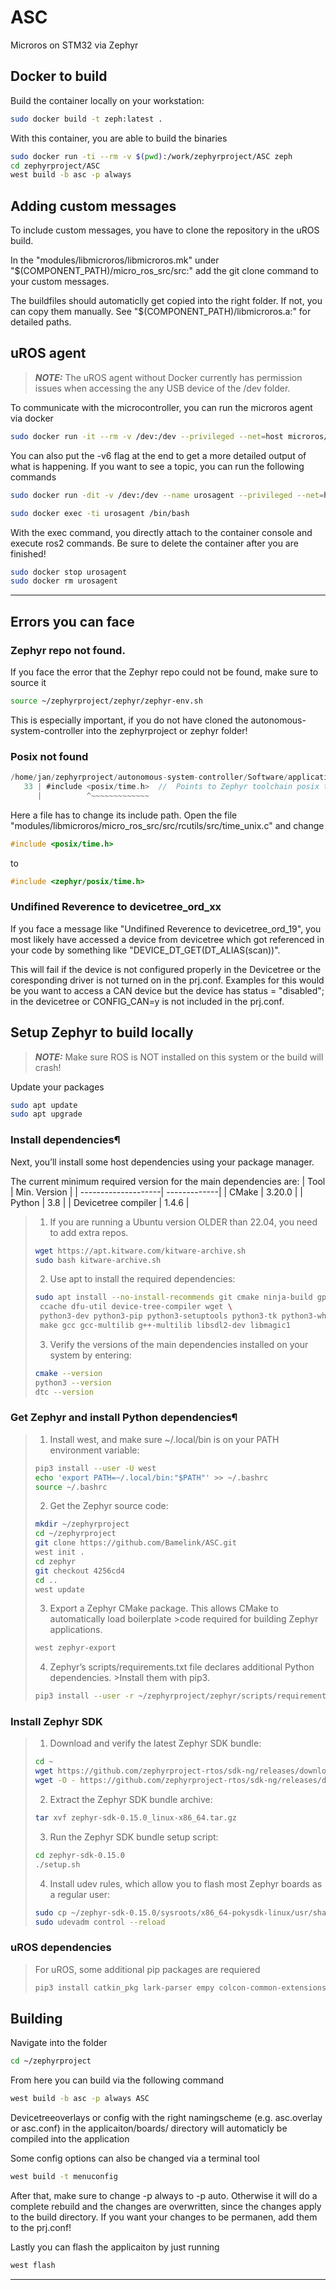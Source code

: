 # ASC
Microros on STM32 via Zephyr

## Docker to build
Build the container locally on your workstation:
```bash
sudo docker build -t zeph:latest .
```
With this container, you are able to build the binaries
```bash
sudo docker run -ti --rm -v $(pwd):/work/zephyrproject/ASC zeph
cd zephyrproject/ASC
west build -b asc -p always
```

## Adding custom messages
To include custom messages, you have to clone the repository in the uROS build.

In the "modules/libmicroros/libmicroros.mk" under "$(COMPONENT_PATH)/micro_ros_src/src:" add the git clone command to your custom messages.

The buildfiles should automaticlly get copied into the right folder. If not, you can copy them manually. See "$(COMPONENT_PATH)/libmicroros.a:" for detailed paths.


## uROS agent
> **_NOTE:_** The uROS agent without Docker currently has permission issues when accessing the any USB device of the /dev folder.

To communicate with the microcontroller, you can run the microros agent via docker
```bash
sudo docker run -it --rm -v /dev:/dev --privileged --net=host microros/micro-ros-agent:foxy serial-usb --dev [YOUR BOARD PORT, e.g. /dev/ttyACM0]
```
You can also put the -v6 flag at the end to get a more detailed output of what is happening. If you want to see a topic, you can run the following commands
```bash
sudo docker run -dit -v /dev:/dev --name urosagent --privileged --net=host microros/micro-ros-agent:foxy serial-usb --dev [YOUR BOARD PORT, e.g. /dev/ttyACM0]

sudo docker exec -ti urosagent /bin/bash
```
With the exec command, you directly attach to the container console and execute ros2 commands. Be sure to delete the container after you are finished!
```bash
sudo docker stop urosagent
sudo docker rm urosagent
```
---
## Errors you can face
### Zephyr repo not found.
If you face the error that the Zephyr repo could not be found, make sure to source it
```bash
source ~/zephyrproject/zephyr/zephyr-env.sh
```
This is especially important, if you do not have cloned the autonomous-system-controller into the zephyrproject or zephyr folder!

### Posix not found
```c
/home/jan/zephyrproject/autonomous-system-controller/Software/application/modules/libmicroros/micro_ros_src/src/rcutils/src/time_unix.c:33:10: fatal error: posix/time.h: No such file or directory
   33 | #include <posix/time.h>  //  Points to Zephyr toolchain posix time implementation
      |          ^~~~~~~~~~~~~~
```
Here a file has to change its include path. Open the  file "modules/libmicroros/micro_ros_src/src/rcutils/src/time_unix.c" and change
```c
#include <posix/time.h>  
```
to
```c
#include <zephyr/posix/time.h>
```

### Undifined Reverence to devicetree_ord_xx
If you face a message like "Undifined Reverence to devicetree_ord_19", you most likely have accessed a device from devicetree which got referenced in your code by something like "DEVICE_DT_GET(DT_ALIAS(scan))".

This will fail if the device is not configured properly in the Devicetree or the coresponding driver is not turned on in the prj.conf. Examples for this would be you want to access a CAN device but the device has status = "disabled"; in the devicetree or CONFIG_CAN=y is not included in the prj.conf.

## Setup Zephyr to build locally
> **_NOTE:_** Make sure ROS is NOT installed on this system or the build will crash!

Update your packages
```bash
sudo apt update
sudo apt upgrade
```

### Install dependencies¶
Next, you’ll install some host dependencies using your package manager.

The current minimum required version for the main dependencies are:
| Tool                | Min. Version |
| --------------------| -------------|
| CMake               | 3.20.0       |
| Python              | 3.8          |
| Devicetree compiler | 1.4.6        |


>1. If you are running a Ubuntu version OLDER than 22.04, you need to add extra repos.
>```bash
>wget https://apt.kitware.com/kitware-archive.sh
>sudo bash kitware-archive.sh
>```
>2. Use apt to install the required dependencies:
>```bash
>sudo apt install --no-install-recommends git cmake ninja-build gperf \
>  ccache dfu-util device-tree-compiler wget \
>  python3-dev python3-pip python3-setuptools python3-tk python3-wheel xz-utils file \
>  make gcc gcc-multilib g++-multilib libsdl2-dev libmagic1
>```
>3. Verify the versions of the main dependencies installed on your system by entering:
>```bash
>cmake --version
>python3 --version
>dtc --version
>```

### Get Zephyr and install Python dependencies¶

>1. Install west, and make sure ~/.local/bin is on your PATH environment variable:
>```bash
>pip3 install --user -U west
>echo 'export PATH=~/.local/bin:"$PATH"' >> ~/.bashrc
>source ~/.bashrc
>```
>2. Get the Zephyr source code:
>```bash
>mkdir ~/zephyrproject
>cd ~/zephyrproject
>git clone https://github.com/Bamelink/ASC.git
>west init .
>cd zephyr
>git checkout 4256cd4
> cd ..
>west update
>```
>3. Export a Zephyr CMake package. This allows CMake to automatically load boilerplate >code required for building Zephyr applications.
>```bash
>west zephyr-export
>```
>4. Zephyr’s scripts/requirements.txt file declares additional Python dependencies. >Install them with pip3.
>```bash
>pip3 install --user -r ~/zephyrproject/zephyr/scripts/requirements.txt
>```

### Install Zephyr SDK

>1. Download and verify the latest Zephyr SDK bundle:
>```bash
>cd ~
>wget https://github.com/zephyrproject-rtos/sdk-ng/releases/download/v0.15.0/zephyr-sdk-0.15.0_linux-x86_64.tar.gz
>wget -O - https://github.com/zephyrproject-rtos/sdk-ng/releases/download/v0.15.0/sha256.sum | shasum --check --ignore-missing
>```
>2. Extract the Zephyr SDK bundle archive:
>```bash
>tar xvf zephyr-sdk-0.15.0_linux-x86_64.tar.gz
>```
>3. Run the Zephyr SDK bundle setup script:
>```bash
>cd zephyr-sdk-0.15.0
>./setup.sh
>```
>4. Install udev rules, which allow you to flash most Zephyr boards as a regular user:
>```bash
>sudo cp ~/zephyr-sdk-0.15.0/sysroots/x86_64-pokysdk-linux/usr/share/openocd/contrib/60-openocd.rules /etc/udev/rules.d
>sudo udevadm control --reload
>```

### uROS dependencies
>For uROS, some additional pip packages are requiered
>```bash
>pip3 install catkin_pkg lark-parser empy colcon-common-extensions
>```


## Building
Navigate into the folder
```bash
cd ~/zephyrproject
```
From here you can build via the following command
```bash
west build -b asc -p always ASC
```
Devicetreeoverlays or config with the right namingscheme (e.g. asc.overlay or asc.conf) in the applicaiton/boards/ directory will automaticly be compiled into the application

Some config options can also be changed via a terminal tool
```bash
west build -t menuconfig
```
After that, make sure to change -p always to -p auto. Otherwise it will do a complete rebuild and the changes are overwritten, since the changes apply to the build directory. If you want your changes to be permanen, add them to the prj.conf!

Lastly you can flash the applicaiton by just running
```bash
west flash
```
---